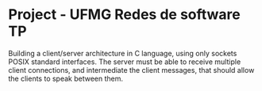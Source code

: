 # Project - UFMG Redes de software TP
Building a client/server architecture in C language, using only sockets POSIX standard interfaces. 
The server must be able to receive multiple client connections, and intermediate the client messages, that should allow the clients to speak between them.
